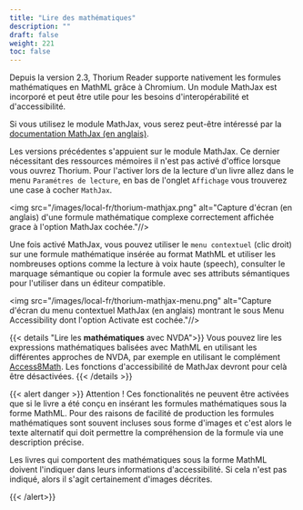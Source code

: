 ```yaml
---
title: "Lire des mathématiques"
description: ""
draft: false
weight: 221
toc: false
---
```

Depuis la version 2.3, Thorium Reader supporte nativement les formules mathématiques en MathML grâce à Chromium. 
Un module MathJax est incorporé et peut être utile pour les besoins d'interopérabilité et d'accessibilité.

Si vous utilisez le module MathJax, vous serez peut-être intéressé par la [documentation MathJax (en anglais)](https://docs.mathjax.org/en/latest/).

Les versions précédentes s'appuient sur le module MathJax. Ce dernier nécessitant des ressources mémoires 
il n'est pas activé d'office lorsque vous ouvrez Thorium. 
Pour l'activer lors de la lecture d'un livre allez dans le menu 
`Paramétres de lecture`, en bas de l'onglet `Affichage` vous trouverez 
une case à cocher `MathJax`.

<img src="/images/local-fr/thorium-mathjax.png" alt="Capture d'écran (en anglais) d'une formule mathématique complexe correctement affichée grace à l'option MathJax cochée."//>

Une fois activé MathJax, vous pouvez utiliser le `menu contextuel` (clic droit) 
sur une formule mathématique insérée au format MathML et utiliser les nombreuses 
options comme la lecture à voix haute (speech), consulter le marquage sémantique 
ou copier la formule avec ses attributs sémantiques pour l'utiliser dans un 
éditeur compatible.

<img src="/images/local-fr/thorium-mathjax-menu.png" alt="Capture d'écran du menu contextuel MathJax (en anglais) montrant le sous Menu Accessibility dont l'option Activate est cochée."//>


{{< details "Lire les **mathématiques** avec NVDA">}}
Vous pouvez lire les expressions mathématiques balisées avec MathML en utilisant 
les différentes approches de NVDA, par exemple en utilisant le complément 
[Access8Math](https://addons.nvda-project.org/addons/access8math.fr.html). 
Les fonctions d'accessibilité de MathJax devront pour celà être désactivées. 
{{< /details >}}

{{< alert danger >}}
Attention ! 
Ces fonctionalités ne peuvent être activées que si le livre a été conçu en 
insérant les formules mathématiques sous la forme MathML. Pour des raisons de 
facilité de production les formules mathématiques sont souvent incluses sous 
forme d'images et c'est alors le texte alternatif qui doit permettre la 
compréhension de la formule via une description précise. 

Les livres qui comportent des mathématiques sous la forme MathML doivent 
l'indiquer dans leurs informations d'accessibilité. 
Si cela n'est pas indiqué, alors il s'agit certainement d'images décrites.

{{< /alert>}}